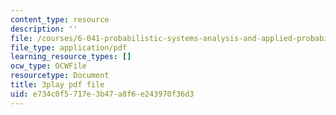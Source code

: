 ```yaml
---
content_type: resource
description: ''
file: /courses/6-041-probabilistic-systems-analysis-and-applied-probability-fall-2010/e734c0f5717e3b47a8f6e243970f36d3_IkbkEtOOC1Y.pdf
file_type: application/pdf
learning_resource_types: []
ocw_type: OCWFile
resourcetype: Document
title: 3play pdf file
uid: e734c0f5-717e-3b47-a8f6-e243970f36d3
---
```

